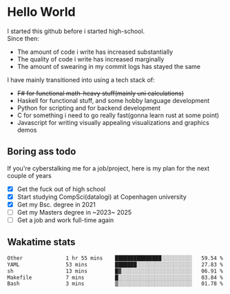 # Hello World

I started this github before i started high-school.  
Since then:
- The amount of code i write has increased substantially
- The quality of code i write has increased marginally
- The amount of swearing in my commit logs has stayed the same

I have mainly transitioned into using a tech stack of:
- ~~F# for functional math-heavy stuff(mainly uni calculations)~~
- Haskell for functional stuff, and some hobby language development
- Python for scripting and for backend development
- C for something i need to go really fast(gonna learn rust at some point)
- Javascript for writing visually appealing visualizations and graphics demos

## Boring ass todo
If you're cyberstalking me for a job/project, here is my plan for the next couple of years
- [x] Get the fuck out of high school
- [x] Start studying CompSci(datalogi) at Copenhagen university
- [x] Get my Bsc. degree in 2021
- [ ] Get my Masters degree in ~2023~ 2025
- [ ] Get a job and work full-time again

## Wakatime stats
<!--START_SECTION:waka-->

```txt
Other              1 hr 55 mins    ███████████████░░░░░░░░░░   59.54 %
YAML               53 mins         ███████░░░░░░░░░░░░░░░░░░   27.83 %
sh                 13 mins         █▓░░░░░░░░░░░░░░░░░░░░░░░   06.91 %
Makefile           7 mins          █░░░░░░░░░░░░░░░░░░░░░░░░   03.84 %
Bash               3 mins          ▒░░░░░░░░░░░░░░░░░░░░░░░░   01.78 %
```

<!--END_SECTION:waka-->
